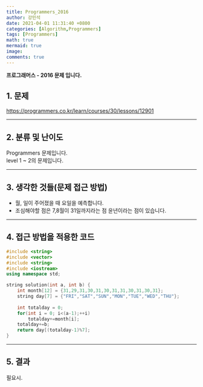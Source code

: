 ```yaml
---
title: Programmers_2016
author: 강민석
date: 2021-04-01 11:31:40 +0800
categories: [Algorithm,Programmers]
tags: [Programmers]
math: true
mermaid: true
image: 
comments: true
---
```


**프로그래머스 - 2016 문제 입니다.**

## 1. 문제
<https://programmers.co.kr/learn/courses/30/lessons/12901>






-----  

## 2. 분류 및 난이도

Programmers 문제입니다.  
level 1 ~ 2의 문제입니다.


-----  

## 3. 생각한 것들(문제 접근 방법)

- 월, 일이 주어졌을 때 요일을 예측합니다.
- 조심해야할 점은 7,8월이 31일까지라는 점 윤년이라는 점이 있습니다.



-----  

## 4. 접근 방법을 적용한 코드

```c++
#include <string>
#include <vector>
#include <string>
#include <iostream>
using namespace std;

string solution(int a, int b) {
    int month[12] = {31,29,31,30,31,30,31,31,30,31,30,31};
    string day[7] = {"FRI","SAT","SUN","MON","TUE","WED","THU"};
    
    int totalday = 0;
    for(int i = 0; i<(a-1);++i)
        totalday+=month[i];
    totalday+=b;
    return day[(totalday-1)%7];
}
```

-----

## 5. 결과

필요시.














 
